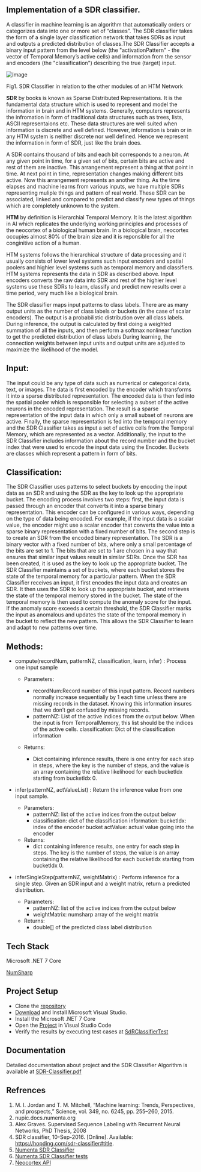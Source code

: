 ## Implementation of a SDR classifier.

A classifier in machine learning is an algorithm that automatically orders or categorizes data into one or more set of “classes”. The SDR classifier takes the form of a single layer classification network that takes SDRs as input and outputs a predicted distribution of classes.The SDR Classifier accepts a binary input pattern from the level below (the "activationPattern" - the vector of Temporal Memory’s active cells) and information from the sensor and encoders (the "classification") describing the true (target) input.

![image](https://user-images.githubusercontent.com/116737927/213930553-b17a2fa3-12fd-451c-8975-28eb94ce7ce8.png)

Fig1. SDR Classifier in relation to the other modules of an HTM Network

**SDR** by books is known as Sparse Distributed Representations. It is the fundamental data structure which is used to represent and model the information in brain and in HTM systems. Generally, computers represents the infromation in form of traditional data structures such as trees, lists, ASCII representaions etc. These data structures are well suited when information is discrete and well defined. However, information is brain or in any HTM system is neither discrete nor well defined. Hence we represent the information in form of SDR, just like the brain does.

A SDR contains thousand of bits and each bit corresponds to a neuron. At any given point in time, for a given set of bits, certain bits are active and rest of them are inactive. This arrangement represent a thing at that point in time. At next point in time, representation changes making different bits active. Now this arrangement represents an another thing. As the time elapses and machine learns from various inputs, we have multiple SDRs representing muliple things and pattern of real world. These SDR can be associated, linked and compared to predict and classify new types of things which are completely unknown to the system.

**HTM** by definition is Hierarchial Temporal Memory. It is the latest algorithm in AI which replicates the underlying working principles and processes of the neocortex of a biological human brain. In a biological brain, neocortex occupies almost 80% of the brain size and it is reponsible for all the conginitive action of a human.

HTM systems follows the hierarchical structure of data processing and it usually consists of lower level systems such input encoders and spatial poolers and highier level systems such as temporal memory and classifiers. HTM systems represents the data in SDR as described above. Input encoders converts the raw data into SDR and rest of the highier level systems use these SDRs to learn, classify and predict new results over a time period, very much like a biological brain.

The SDR classifier maps input patterns to class labels. There are as many output units as the number of class labels or buckets (in the case of scalar encoders). The output is a probabilistic distribution over all class labels. During inference, the output is calculated by first doing a weighted summation of all the inputs, and then perform a softmax nonlinear function to get the predicted distribution of class labels During learning, the connection weights between input units and output units are adjusted to maximize the likelihood of the model.

## Input:

The input could be any type of data such as numerical or categorical data, text, or images. The data is first encoded by the encoder which transforms it into a sparse distributed representation.
The encoded data is then fed into the spatial pooler which is responsible for selecting a subset of the active neurons in the encoded representation. The result is a sparse representation of the input data in which only a small subset of neurons are active.
Finally, the sparse representation is fed into the temporal memory and the SDR Classifier takes as input a set of active cells from the Temporal Memory, which are represented as a vector. Additionally, the input to the SDR Classifier includes information about the record number and the bucket index that were used to encode the input data using the Encoder. Buckets are classes which represent a pattern in form of bits.

## Classification:

The SDR Classifier uses patterns to select buckets by encoding the input data as an SDR and using the SDR as the key to look up the appropriate bucket.
The encoding process involves two steps: first, the input data is passed through an encoder that converts it into a sparse binary representation. This encoder can be configured in various ways, depending on the type of data being encoded. For example, if the input data is a scalar value, the encoder might use a scalar encoder that converts the value into a sparse binary representation with a fixed number of bits.
The second step is to create an SDR from the encoded binary representation. The SDR is a binary vector with a fixed number of bits, where only a small percentage of the bits are set to 1. The bits that are set to 1 are chosen in a way that ensures that similar input values result in similar SDRs.
Once the SDR has been created, it is used as the key to look up the appropriate bucket. The SDR Classifier maintains a set of buckets, where each bucket stores the state of the temporal memory for a particular pattern. When the SDR Classifier receives an input, it first encodes the input data and creates an SDR. It then uses the SDR to look up the appropriate bucket, and retrieves the state of the temporal memory stored in the bucket.
The state of the temporal memory is then used to compute the anomaly score for the input. If the anomaly score exceeds a certain threshold, the SDR Classifier marks the input as anomalous and updates the state of the temporal memory in the bucket to reflect the new pattern. This allows the SDR Classifier to learn and adapt to new patterns over time.

## Methods:

- compute(recordNum, patternNZ, classification, learn, infer)
  : Process one input sample

  - Parameters:

    - recordNum:Record number of this input pattern. Record numbers normally increase sequentially by 1 each time unless there are missing records in the dataset. Knowing this information insures that we don’t get confused by missing records.
    - patternNZ: List of the active indices from the output below. When the input is from TemporalMemory, this list should be the indices of the active cells.
      classification: Dict of the classification information

  - Returns:
    - Dict containing inference results, there is one entry for each step in steps, where the key is the number of steps, and the value is an array containing the relative likelihood for each bucketIdx starting from bucketIdx 0.

- infer(patternNZ, actValueList)
  : Return the inference value from one input sample.

  - Parameters:
    - patternNZ: list of the active indices from the output below
    - classification: dict of the classification information: bucketIdx: index of the encoder bucket actValue: actual value going into the encoder
  - Returns:
    - dict containing inference results, one entry for each step in steps. The key is the number of steps, the value is an array containing the relative likelihood for each bucketIdx starting from bucketIdx 0.

- inferSingleStep(patternNZ, weightMatrix)
  : Perform inference for a single step. Given an SDR input and a weight matrix, return a predicted distribution.

  - Parameters:
    - patternNZ: list of the active indices from the output below
    - weightMatrix: numsharp array of the weight matrix
  - Returns:
    - double[] of the predicted class label distribution

## Tech Stack

Microsoft .NET 7 Core

[NumSharp](https://github.com/SciSharp/NumSharp)

## Project Setup

- Clone the [repository](https://github.com/wubie23/neocortexapi.git)
- [Download](https://code.visualstudio.com/download) and Install Microsoft Visual Studio.
- Install the Microsoft .NET 7 Core
- Open the [Project](https://github.com/wubie23/neocortexapi/tree/team-lightening/source/MySEProject) in Visual Studio Code
- Verify the results by executing test cases at [SdRClassifierTest](https://github.com/wubie23/neocortexapi/tree/team-lightening/source/MySEProject/SDRClassifier/SdRClassifierTest)

## Documentation

Detailed documentation about project and the SDR Classifier Algorithm is available at
[SDR-Classifier.pdf](https://github.com/wubie23/neocortexapi/blob/team-lightening/source/MySEProject/Documentation/SDR-Classifier.pdf)

## Refrences

1. M. I. Jordan and T. M. Mitchell, “Machine learning: Trends, Perspectives, and prospects,” Science, vol. 349, no. 6245, pp. 255–260, 2015.
2. nupic.docs.numenta.org
3. Alex Graves. Supervised Sequence Labeling with Recurrent Neural Networks, PhD Thesis, 2008
4. SDR classifier, 10-Sep-2016. [Online]. Available: https://hopding.com/sdr-classifier#title.
5. [Numenta SDR Classifier](https://github.com/numenta/nupic/blob/master/src/nupic/algorithms/sdr_classifier.py)
6. [Numenta SDR Classifier tests](https://github.com/numenta/nupic/blob/master/tests/unit/nupic/algorithms/sdr_classifier_test.py)
7. [Neocortex API](https://github.com/ddobric/neocortexapi)
